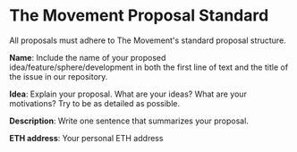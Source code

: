 # The Movement Proposal Standard

All proposals must adhere to The Movement's standard proposal structure. 

**Name**: Include the name of your proposed idea/feature/sphere/development in both the first line of text and the title of the issue in our repository.

**Idea**: Explain your proposal. What are your ideas? What are your motivations? Try to be as detailed as possible.

**Description**: Write one sentence that summarizes your proposal.

**ETH address**: Your personal ETH address
